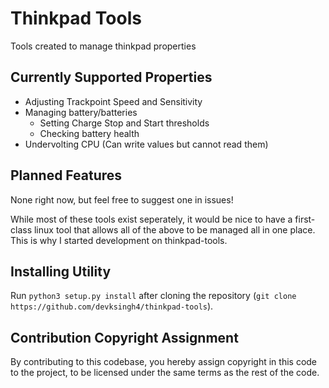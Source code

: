 # Thinkpad Tools
Tools created to manage thinkpad properties

## Currently Supported Properties
* Adjusting Trackpoint Speed and Sensitivity
* Managing battery/batteries
  * Setting Charge Stop and Start thresholds
  * Checking battery health
* Undervolting CPU (Can write values but cannot read them)

## Planned Features
None right now, but feel free to suggest one in issues!

While most of these tools exist seperately, it would be nice to have a first-class linux tool that allows all of the above to be managed all in one place. This is why I started development on thinkpad-tools. 

## Installing Utility
Run `python3 setup.py install` after cloning the repository (`git clone https://github.com/devksingh4/thinkpad-tools`). 


## Contribution Copyright Assignment
By contributing to this codebase, you hereby assign copyright in this code to the project, to be licensed under the same terms as the rest of the code.
